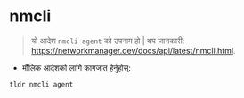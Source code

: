 # nmcli

> यो आदेश `nmcli agent` को उपनाम हो |
> थप जानकारी: <https://networkmanager.dev/docs/api/latest/nmcli.html>.

- मौलिक आदेशको लागि कागजात हेर्नुहोस्:

`tldr nmcli agent`

